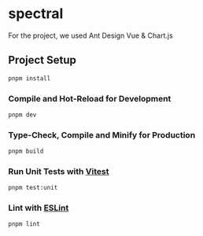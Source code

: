 # spectral

For the project, we used Ant Design Vue & Chart.js

## Project Setup

```sh
pnpm install
```

### Compile and Hot-Reload for Development

```sh
pnpm dev
```

### Type-Check, Compile and Minify for Production

```sh
pnpm build
```

### Run Unit Tests with [Vitest](https://vitest.dev/)

```sh
pnpm test:unit
```

### Lint with [ESLint](https://eslint.org/)

```sh
pnpm lint
```
